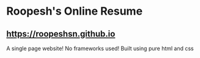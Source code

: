 # Roopesh's Online Resume

## https://roopeshsn.github.io

A single page website!
No frameworks used! Built using pure html and css
